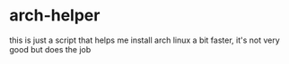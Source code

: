 # arch-helper
this is just a script that helps me install arch linux a bit faster, it's not very good but does the job
